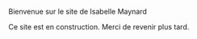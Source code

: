 Bienvenue sur le site de Isabelle Maynard

Ce site est en construction. Merci de revenir plus tard. 
